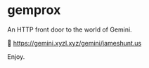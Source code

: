 # gemprox

An HTTP front door to the world of Gemini.

🚀 <https://gemini.xyzl.xyz/gemini/jameshunt.us>

Enjoy.
